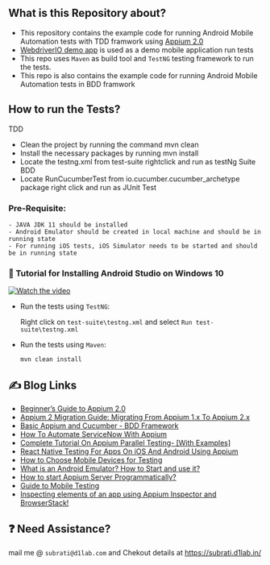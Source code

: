 
## What is this Repository about?

- This repository contains the example code for running Android Mobile Automation tests with TDD framwork
  using [Appium 2.0](https://appium.io/docs/en/2.0/intro/)
- [WebdriverIO demo app](https://github.com/webdriverio/native-demo-app/releases) is used as a demo mobile application
  run tests
- This repo uses `Maven` as build tool and `TestNG` testing framework to run the tests.
- This repo is also contains the example code for running Android Mobile Automation tests in BDD framwork


## How to run the Tests?
TDD
- Clean the project by running the command mvn clean
- Install the necessary packages by running mvn install
- Locate the testng.xml from test-suite rightclick and run as testNg Suite
BDD
- Locate RunCucumberTest from io.cucumber.cucumber_archetype package right click and run as JUnit Test
  

### Pre-Requisite:

    - JAVA JDK 11 should be installed
    - Android Emulator should be created in local machine and should be in running state
    - For running iOS tests, iOS Simulator needs to be started and should be in running state 

### :movie_camera: Tutorial for Installing Android Studio on Windows 10
[![Watch the video](https://img.youtube.com/vi/CMrfuCR6W94/hqdefault.jpg)](https://youtu.be/CMrfuCR6W94)

- Run the tests using `TestNG`:

  Right click on `test-suite\testng.xml` and select `Run test-suite\testng.xml`

- Run the tests using `Maven`:

  `mvn clean install`

## :writing_hand: Blog Links

- [Beginner’s Guide to Appium 2.0](https://medium.com/@iamfaisalkhatri/beginners-guide-to-appium-2-0-d8118b31837c)
- [Appium 2 Migration Guide: Migrating From Appium 1.x To Appium 2.x](https://medium.com/@iamfaisalkhatri/appium-2-migration-guide-migrating-from-appium-1-x-to-appium-2-x-f1721b31197)
- [Basic Appium and Cucumber - BDD Framework](https://medium.com/ralali-engineering/basic-appium-and-cucumber-bdd-framework-3eabef9ec033)
- [How To Automate ServiceNow With Appium](https://medium.com/@iamfaisalkhatri/how-to-automate-servicenow-with-appium-8cc4aee3ed44)
- [Complete Tutorial On Appium Parallel Testing- [With Examples]](https://www.lambdatest.com/blog/appium-parallel-testing/)
- [React Native Testing For Apps On iOS And Android Using Appium](https://www.lambdatest.com/blog/test-react-native-apps-on-ios-and-android/)
- [How to Choose Mobile Devices for Testing](https://medium.com/@iamfaisalkhatri/how-to-choose-mobile-devices-for-testing-pcloudy-blog-96179529d0f3)
- [What is an Android Emulator? How to Start and use it?](https://medium.com/@iamfaisalkhatri/what-is-an-android-emulator-how-to-start-and-use-it-66fdcf52be7e)
- [How to start Appium Server Programmatically?](https://medium.com/@iamfaisalkhatri/how-to-start-appium-server-programmatically-ec07292ab59)
- [Guide to Mobile Testing](https://medium.com/@iamfaisalkhatri/guide-to-mobile-testing-d0dd2d9b59f1)
- [Inspecting elements of an app using Appium Inspector and BrowserStack!](https://medium.com/@iamfaisalkhatri/inspecting-elements-of-an-app-using-appium-inspector-and-browserstack-32c095a5333c)

## :question: Need Assistance?

mail me @ `subrati@d1lab.com` and Chekout details at https://subrati.d1lab.in/

